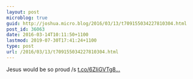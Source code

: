 ```yaml
---
layout: post
microblog: true
guid: http://joshua.micro.blog/2016/03/13/t709155034227810304.html
post_id: 36063
date: 2016-03-14T10:11:50+1100
lastmod: 2019-07-30T17:41:24+1100
type: post
url: /2016/03/13/t709155034227810304.html
---
```

Jesus would be so proud /s [t.co/6ZIiGVTg8...](https://t.co/6ZIiGVTg8l)
